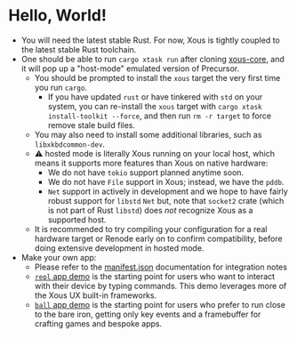 # Hello, World!

* You will need the latest stable Rust. For now, Xous is tightly coupled to the latest stable Rust toolchain.
* One should be able to run `cargo xtask run` after cloning [xous-core](https://github.com/betrusted-io/xous-core), and it will pop up a "host-mode" emulated version of Precursor.
  - You should be prompted to install the `xous` target the very first time you run `cargo`.
     - If you have updated `rust` or have tinkered with `std` on your system, you can re-install the `xous` target with `cargo xtask install-toolkit --force`, and then run `rm -r target` to force remove stale build files.
  - You may also need to install some additional libraries, such as `libxkbdcommon-dev`.
  - :warning: hosted mode is literally Xous running on your local host, which means it supports more features than Xous on native hardware:
     - We do not have `tokio` support planned anytime soon.
     - We do not have `File` support in Xous; instead, we have the `pddb`.
     - `Net` support in actively in development and we hope to have fairly robust support for `libstd` `Net` but, note that `socket2` crate (which is not part of Rust `libstd`) does *not* recognize Xous as a supported host.
  - It is recommended to try compiling your configuration for a real hardware target or Renode early on to confirm compatibility, before doing extensive development in hosted mode.
* Make your own app:
  - Please refer to the [manifest.json](https://github.com/betrusted-io/xous-core/blob/main/apps/README.md) documentation for integration notes
  - [`repl` app demo](https://github.com/betrusted-io/xous-core/blob/main/apps/repl/README.md) is the starting point for users who want to interact with their device by typing commands. This demo leverages more of the Xous UX built-in frameworks.
  - [`ball` app demo](https://github.com/betrusted-io/xous-core/blob/main/apps/ball/README.md) is the starting point for users who prefer to run close to the bare iron, getting only key events and a framebuffer for crafting games and bespoke apps.
